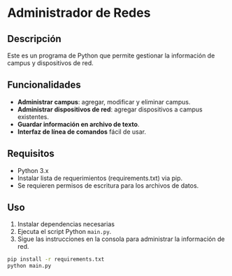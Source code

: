 # Administrador de Redes

## Descripción

Este es un programa de Python que permite gestionar la información de campus y dispositivos de red.

## Funcionalidades

- **Administrar campus**: agregar, modificar y eliminar campus.
- **Administrar dispositivos de red**: agregar dispositivos a campus existentes.
- **Guardar información en archivo de texto**.
- **Interfaz de línea de comandos** fácil de usar.

## Requisitos

- Python 3.x
- Instalar lista de requerimientos (requirements.txt) via pip.
- Se requieren permisos de escritura para los archivos de datos.

## Uso

1. Instalar dependencias necesarias
2. Ejecuta el script Python `main.py`.
3. Sigue las instrucciones en la consola para administrar la información de red.

```bash
pip install -r requirements.txt
python main.py
